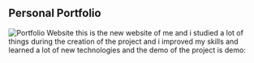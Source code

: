## Personal Portfolio

![Portfolio Website](https://i.ibb.co/WgPMpts/image.png)
this is the new website of me and i studied a lot of things during the creation of the project
and i improved my skills and learned a lot of new technologies and the demo of the project is 
demo:
